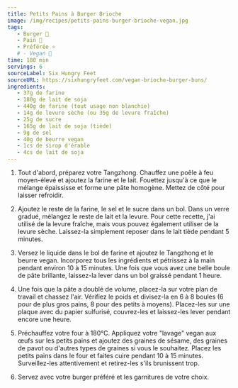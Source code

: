 ```yaml
---
title: Petits Pains à Burger Brioche
image: /img/recipes/petits-pains-burger-brioche-vegan.jpg
tags: 
   - Burger 🍔
   - Pain 🥖
   - Préférée ⭐
   # - Vegan 🌱
time: 180 min
servings: 6
sourceLabel: Six Hungry Feet
sourceURL: https://sixhungryfeet.com/vegan-brioche-burger-buns/
ingredients: 
   - 37g de farine
   - 180g de lait de soja
   - 440g de farine (tout usage non blanchie)
   - 14g de levure sèche (ou 35g de levure fraîche)
   - 25g de sucre
   - 165g de lait de soja (tiède)
   - 9g de sel
   - 40g de beurre vegan
   - 1cs de sirop d'érable
   - 4cs de lait de soja
---
```

1. Tout d'abord, préparez votre Tangzhong. Chauffez une poêle à feu moyen-élevé et ajoutez la farine et le lait. Fouettez jusqu'à ce que le mélange épaississe et forme une pâte homogène. Mettez de côté pour laisser refroidir.

2. Ajoutez le reste de la farine, le sel et le sucre dans un bol. Dans un verre gradué, mélangez le reste de lait et la levure. Pour cette recette, j'ai utilisé de la levure fraîche, mais vous pouvez également utiliser de la levure sèche. Laissez-la simplement reposer dans le lait tiède pendant 5 minutes.

3. Versez le liquide dans le bol de farine et ajoutez le Tangzhong et le beurre vegan. Incorporez tous les ingrédients et pétrissez à la main pendant environ 10 à 15 minutes. Une fois que vous avez une belle boule de pâte brillante, laissez-la lever dans un bol graissé pendant 1 heure.

4. Une fois que la pâte a doublé de volume, placez-la sur votre plan de travail et chassez l'air. Vérifiez le poids et divisez-la en 6 à 8 boules (6 pour de plus gros pains, 8 pour des petits à moyens). Placez-les sur une plaque avec du papier sulfurisé, couvrez-les et laissez-les lever pendant encore une heure.

5. Préchauffez votre four à 180°C. Appliquez votre "lavage" vegan aux œufs sur les petits pains et ajoutez des graines de sésame, des graines de pavot ou d'autres types de graines si vous le souhaitez. Placez les petits pains dans le four et faites cuire pendant 10 à 15 minutes. Surveillez-les attentivement et retirez-les s'ils brunissent trop.

6. Servez avec votre burger préféré et les garnitures de votre choix.